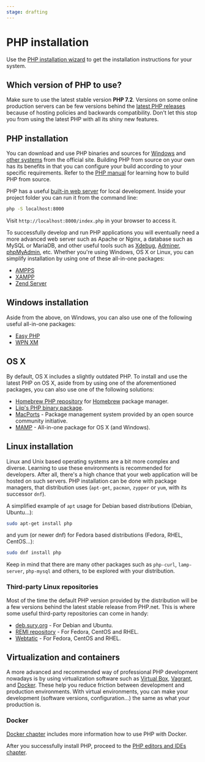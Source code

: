 ```yaml
---
stage: drafting
---
```


# PHP installation

Use the [PHP installation wizard](https://php.earth/install) to get the installation
instructions for your system.

## Which version of PHP to use?

Make sure to use the latest stable version **PHP 7.2**. Versions on some online
production servers can be few versions behind the [latest PHP releases][php-downloads]
because of hosting policies and backwards compatibility. Don't let this stop
you from using the latest PHP with all its shiny new features.

## PHP installation

You can download and use PHP binaries and sources for [Windows][windows-php-net]
and [other systems][php-downloads] from the official site. Building PHP from
source on your own has its benefits in that you can configure your build
according to your specific requirements. Refer to the [PHP manual][php-manual]
for learning how to build PHP from source.

PHP has a useful [built-in web server][built-in-server] for local development.
Inside your project folder you can run it from the command line:

```bash
php -S localhost:8000
```

Visit `http://localhost:8000/index.php` in your browser to access it.

To successfully develop and run PHP applications you will eventually need a
more advanced web server such as Apache or Nginx, a database such as MySQL or
MariaDB, and other useful tools such as [Xdebug](https://xdebug.org/),
[Adminer](https://www.adminer.org/), [phpMyAdmin](https://www.phpmyadmin.net/),
etc. Whether you're using Windows, OS X or Linux, you can simplify installation
by using one of these all-in-one packages:

* [AMPPS][ampps]
* [XAMPP][xampp]
* [Zend Server][zend-server]

## Windows installation

Aside from the above, on Windows, you can also use one of the following useful
all-in-one packages:

* [Easy PHP](http://www.easyphp.org/)
* [WPN XM](http://wpn-xm.org/)

## OS X

By default, OS X includes a slightly outdated PHP. To install and use the
latest PHP on OS X, aside from by using one of the aforementioned packages, you
can also use one of the following solutions:

* [Homebrew PHP repository](https://github.com/Homebrew/homebrew-php) for
  [Homebrew](http://brew.sh/) package manager.
* [Liip's PHP binary package](http://php-osx.liip.ch/).
* [MacPorts](https://www.macports.org/) - Package management system provided by
  an open source community initiative.
* [MAMP][mamp] - All-in-one package for OS X (and Windows).

## Linux installation

Linux and Unix based operating systems are a bit more complex and diverse.
Learning to use these environments is recommended for developers. After all,
there's a high chance that your web application will be hosted on such servers.
PHP installation can be done with package managers, that distribution uses
(`apt-get`, `pacman`, `zypper` or `yum`, with its successor `dnf`).

A simplified example of `apt` usage for Debian based distributions (Debian, Ubuntu...):

```bash
sudo apt-get install php
```

and yum (or newer dnf) for Fedora based distributions (Fedora, RHEL, CentOS...):

```bash
sudo dnf install php
```

Keep in mind that there are many other packages such as `php-curl`,
`lamp-server`, `php-mysql` and others, to be explored with your distribution.

### Third-party Linux repositories

Most of the time the default PHP version provided by the distribution will be
a few versions behind the latest stable release from PHP.net. This is where
some useful third-party repositories can come in handy:

* [deb.sury.org][deb-sury-org] - For Debian and Ubuntu.
* [REMI repository][remi] - For Fedora, CentOS and RHEL.
* [Webtatic][webtatic] - For Fedora, CentOS and RHEL.

## Virtualization and containers

A more advanced and recommended way of professional PHP development nowadays is
by using virtualization software such as [Virtual Box][virtual-box], [Vagrant][vagrant-homepage],
and [Docker][docker-homepage]. These help you reduce friction between development and production
environments. With virtual environments, you can make your development (software
versions, configuration...) the same as what your production is.

### Docker

[Docker chapter](/docker) includes more information how to use PHP with Docker.

After you successfully install PHP, proceed to the
[PHP editors and IDEs chapter](/php/intro/editors.md).

[php-downloads]: http://php.net/downloads.php
[windows-php-net]: http://windows.php.net
[built-in-server]: http://php.net/manual/en/features.commandline.webserver.php
[ampps]: http://www.ampps.com/
[xampp]: http://apachefriends.org
[zend-server]: http://www.zend.com/en/products/server-ce/
[php-manual]: http://php.net/manual/en/install.php
[mamp]: http://www.mamp.info/en/downloads/
[deb-sury-org]: https://deb.sury.org/
[remi]: http://blog.famillecollet.com/
[webtatic]: https://webtatic.com/
[virtual-box]: https://www.virtualbox.org
[vagrant-homepage]: http://vagrantup.com
[docker-homepage]: https://www.docker.com/
